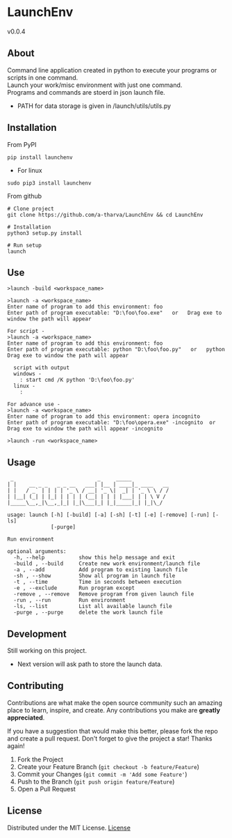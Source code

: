 # LaunchEnv
v0.0.4

## About
Command line application created in python to execute your programs or scripts in one command. <br> 
Launch your work/misc environment with just one command.<br>
Programs and commands are stoerd in json launch file.
- PATH for data storage is given in /launch/utils/utils.py 

## Installation
From PyPI
```
pip install launchenv
```
- For linux
```
sudo pip3 install launchenv
```

From github
```
# Clone project
git clone https://github.com/a-tharva/LaunchEnv && cd LaunchEnv

# Installation
python3 setup.py install

# Run setup
launch
```
## Use
```
>launch -build <workspace_name>
  
>launch -a <workspace_name>
Enter name of program to add this environment: foo
Enter path of program executable: "D:\foo\foo.exe"   or   Drag exe to window the path will appear

For script -
>launch -a <workspace_name>
Enter name of program to add this environment: foo
Enter path of program executable: python "D:\foo\foo.py"   or   python Drag exe to window the path will appear
  
  script with output
  windows - 
    : start cmd /K python 'D:\foo\foo.py'
  linux - 
    : 
  
For advance use -
>launch -a <workspace_name>
Enter name of program to add this environment: opera incognito
Enter path of program executable: "D:\foo\opera.exe" -incognito  or   Drag exe to window the path will appear -incognito
  
>launch -run <workspace_name>
```

## Usage
```
 _                           _     _____
| |    __ _ _   _ _ __   ___| |__ | ____|_ ____   __
| |   / _` | | | | '_ \ / __| '_ \|  _| | '_ \ \ / /
| |__| (_| | |_| | | | | (__| | | | |___| | | \ V /
|_____\__,_|\__,_|_| |_|\___|_| |_|_____|_| |_|\_/

usage: launch [-h] [-build] [-a] [-sh] [-t] [-e] [-remove] [-run] [-ls]
              [-purge]

Run environment

optional arguments:
  -h, --help           show this help message and exit
  -build , --build     Create new work environment/launch file
  -a , --add           Add program to existing launch file
  -sh , --show         Show all program in launch file
  -t , --time          Time in seconds between execution
  -e , --exclude       Run program except
  -remove , --remove   Remove program from given launch file
  -run , --run         Run environment
  -ls, --list          List all available launch file
  -purge , --purge     delete the work launch file
```

## Development
Still working on this project.<br>
- Next version will ask path to store the launch data.<br> 
<!-- -->

## Contributing

Contributions are what make the open source community such an amazing place to learn, inspire, and create. Any contributions you make are **greatly appreciated**.

If you have a suggestion that would make this better, please fork the repo and create a pull request.
Don't forget to give the project a star! Thanks again!

1. Fork the Project
2. Create your Feature Branch (`git checkout -b feature/Feature`)
3. Commit your Changes (`git commit -m 'Add some Feature'`)
4. Push to the Branch (`git push origin feature/Feature`)
5. Open a Pull Request


## License
Distributed under the MIT License. [License](https://github.com/a-tharva/LaunchEnv/blob/master/LICENSE)
